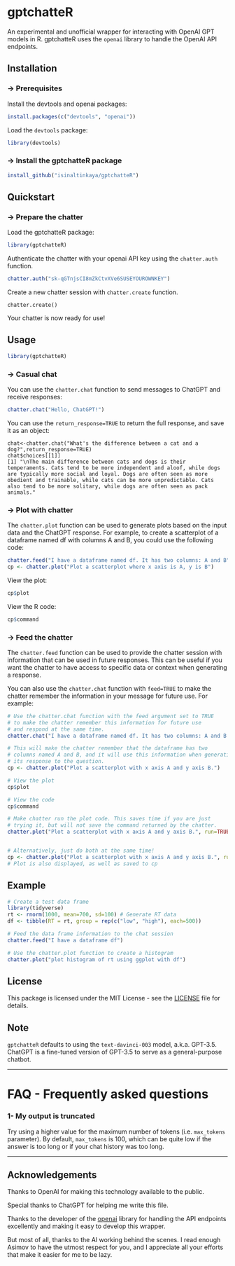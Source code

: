 # gptchatteR
An experimental and unofficial wrapper for interacting with OpenAI GPT models in R. 
gptchatteR uses the `openai` library to handle the OpenAI API endpoints.

## Installation

### &#8594; Prerequisites
Install the devtools and openai packages:

```R
install.packages(c("devtools", "openai"))
```

Load the `devtools` package:
```R
library(devtools)
```

### &#8594; Install the gptchatteR package

```r
install_github("isinaltinkaya/gptchatteR")
```

## Quickstart 

### &#8594; Prepare the chatter

Load the gptchatteR package:

```R
library(gptchatteR)
```

Authenticate the chatter with your openai API key using the `chatter.auth` function.

```R
chatter.auth("sk-qGTnjsCI8mZkCtvXVe6SUSEYOUROWNKEY")
```

Create a new chatter session with `chatter.create` function.


```
chatter.create()
```

Your chatter is now ready for use! 


## Usage

```R
library(gptchatteR)
```

### &#8594; Casual chat

You can use the `chatter.chat` function to send messages to ChatGPT and receive responses:

```R
chatter.chat("Hello, ChatGPT!")
```

You can use the `return_response=TRUE` to return the full response, and save it as an object:

```
chat<-chatter.chat("What's the difference between a cat and a dog?",return_response=TRUE)
chat$choices[[1]]
[1] "\nThe main difference between cats and dogs is their temperaments. Cats tend to be more independent and aloof, while dogs are typically more social and loyal. Dogs are often seen as more obedient and trainable, while cats can be more unpredictable. Cats also tend to be more solitary, while dogs are often seen as pack animals."
```

### &#8594; Plot with chatter

The `chatter.plot` function can be used to generate plots based on the input data and the ChatGPT response. For example, to create a scatterplot of a dataframe named df with columns A and B, you could use the following code:

```R
chatter.feed("I have a dataframe named df. It has two columns: A and B")
cp <- chatter.plot("Plot a scatterplot where x axis is A, y is B")
```

View the plot:

```R
cp$plot
```

View the R code:

```R
cp$command
```


### &#8594; Feed the chatter

The `chatter.feed` function can be used to provide the chatter session with information that can be used in future responses. This can be useful if you want the chatter to have access to specific data or context when generating a response.

You can also use the `chatter.chat` function with `feed=TRUE` to make the chatter remember the information in your message for future use. For example:

```R
# Use the chatter.chat function with the feed argument set to TRUE 
# to make the chatter remember this information for future use
# and respond at the same time.
chatter.chat("I have a dataframe named df. It has two columns: A and B. What are my column names?",feed=TRUE)

# This will make the chatter remember that the dataframe has two 
# columns named A and B, and it will use this information when generating 
# its response to the question.
cp <- chatter.plot("Plot a scatterplot with x axis A and y axis B.")

# View the plot
cp$plot

# View the code
cp$command

# Make chatter run the plot code. This saves time if you are just
# trying it, but will not save the command returned by the chatter.
chatter.plot("Plot a scatterplot with x axis A and y axis B.", run=TRUE)


# Alternatively, just do both at the same time!
cp <- chatter.plot("Plot a scatterplot with x axis A and y axis B.", run=TRUE)
# Plot is also displayed, as well as saved to cp
```

## Example

```R
# Create a test data frame
library(tidyverse)
rt <- rnorm(1000, mean=700, sd=100) # Generate RT data
df <- tibble(RT = rt, group = rep(c("low", "high"), each=500))

# Feed the data frame information to the chat session
chatter.feed("I have a dataframe df")

# Use the chatter.plot function to create a histogram
chatter.plot("plot histogram of rt using ggplot with df")
```

## License

This package is licensed under the MIT License - see the [LICENSE](LICENSE) file for details.


## Note

`gptchatteR` defaults to using the `text-davinci-003` model, a.k.a. GPT-3.5. ChatGPT is a fine-tuned version of GPT-3.5 to serve as a general-purpose chatbot.


___


# FAQ - Frequently asked questions

### 1- My output is truncated

Try using a higher value for the maximum number of tokens (i.e. `max_tokens` parameter). By default, `max_tokens` is 100, which can be quite low if the answer is too long or if your chat history was too long.

___


## Acknowledgements

Thanks to OpenAI for making this technology available to the public.

Special thanks to ChatGPT for helping me write this file.

Thanks to the developer of the [openai](https://github.com/irudnyts/openai) library for handling the API endpoints excellently and making it easy to develop this wrapper.

But most of all, thanks to the AI working behind the scenes. I read enough Asimov to have the utmost respect for you, and I appreciate all your efforts that make it easier for me to be lazy.
